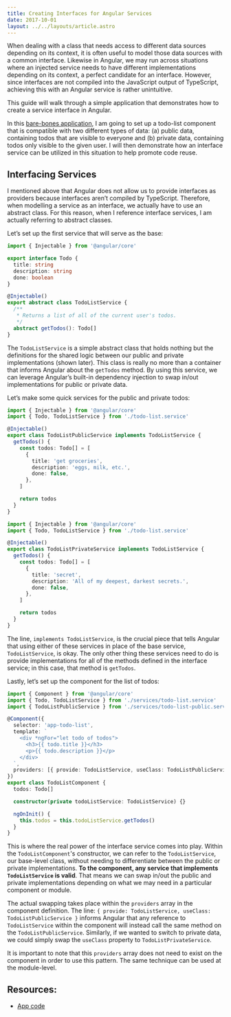 ```yaml
---
title: Creating Interfaces for Angular Services
date: 2017-10-01
layout: ../../layouts/article.astro
---
```


When dealing with a class that needs access to different data sources depending on its context, it is often useful to model those data sources with a common interface. Likewise in Angular, we may run across situations where an injected service needs to have different implementations depending on its context, a perfect candidate for an interface. However, since interfaces are not compiled into the JavaScript output of TypeScript, achieving this with an Angular service is rather unintuitive.

This guide will walk through a simple application that demonstrates how to create a service interface in Angular.

In this [bare-bones application](https://github.com/mgmarlow/Creating-Interfaces-Angular-Services), I am going to set up a todo-list component that is compatible with two different types of data: (a) public data, containing todos that are visible to everyone and (b) private data, containing todos only visible to the given user. I will then demonstrate how an interface service can be utilized in this situation to help promote code reuse.

## Interfacing Services

I mentioned above that Angular does not allow us to provide interfaces as providers because interfaces aren’t compiled by TypeScript. Therefore, when modelling a service as an interface, we actually have to use an abstract class. For this reason, when I reference interface services, I am actually referring to abstract classes.

Let’s set up the first service that will serve as the base:

```typescript
import { Injectable } from '@angular/core'

export interface Todo {
  title: string
  description: string
  done: boolean
}

@Injectable()
export abstract class TodoListService {
  /**
   * Returns a list of all of the current user's todos.
   */
  abstract getTodos(): Todo[]
}
```

The `TodoListService` is a simple abstract class that holds nothing but the definitions for the shared logic between our public and private implementations (shown later). This class is really no more than a container that informs Angular about the `getTodos` method. By using this service, we can leverage Angular’s built-in dependency injection to swap in/out implementations for public or private data.

Let’s make some quick services for the public and private todos:

```typescript
import { Injectable } from '@angular/core'
import { Todo, TodoListService } from './todo-list.service'

@Injectable()
export class TodoListPublicService implements TodoListService {
  getTodos() {
    const todos: Todo[] = [
      {
        title: 'get groceries',
        description: 'eggs, milk, etc.',
        done: false,
      },
    ]

    return todos
  }
}
```

```typescript
import { Injectable } from '@angular/core'
import { Todo, TodoListService } from './todo-list.service'

@Injectable()
export class TodoListPrivateService implements TodoListService {
  getTodos() {
    const todos: Todo[] = [
      {
        title: 'secret',
        description: 'All of my deepest, darkest secrets.',
        done: false,
      },
    ]

    return todos
  }
}
```

The line, `implements TodoListService`, is the crucial piece that tells Angular that using either of these services in place of the base service, `TodoListService`, is okay. The only other thing these services need to do is provide implementations for all of the methods defined in the interface service; in this case, that method is `getTodos`.

Lastly, let’s set up the component for the list of todos:

```typescript
import { Component } from '@angular/core'
import { Todo, TodoListService } from './services/todo-list.service'
import { TodoListPublicService } from './services/todo-list-public.service'

@Component({
  selector: 'app-todo-list',
  template: `
    <div *ngFor="let todo of todos">
      <h3>{{ todo.title }}</h3>
      <p>{{ todo.description }}</p>
    </div>
  `,
  providers: [{ provide: TodoListService, useClass: TodoListPublicService }],
})
export class TodoListComponent {
  todos: Todo[]

  constructor(private todoListService: TodoListService) {}

  ngOnInit() {
    this.todos = this.todoListService.getTodos()
  }
}
```

This is where the real power of the interface service comes into play. Within the `TodoListComponent`'s constructor, we can refer to the `TodoListService`, our base-level class, without needing to differentiate between the public or private implementations. **To the component, any service that implements `TodoListService` is valid**. That means we can swap in/out the public and private implementations depending on what we may need in a particular component or module.

The actual swapping takes place within the `providers` array in the component definition. The line: `{ provide: TodoListService, useClass: TodoListPublicService }` informs Angular that any reference to `TodoListService` within the component will instead call the same method on the `TodoListPublicService`. Similarly, if we wanted to switch to private data, we could simply swap the `useClass` property to `TodoListPrivateService`.

It is important to note that this `providers` array does not need to exist on the component in order to use this pattern. The same technique can be used at the module-level.

## Resources:

- [App code](https://github.com/mgmarlow/Creating-Interfaces-Angular-Services])
